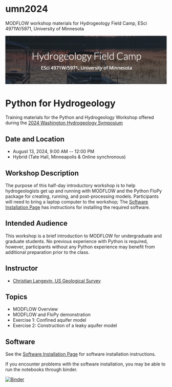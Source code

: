 # umn2024
MODFLOW workshop materials for Hydrogeology Field Camp, ESci 4971W/5971, University of Minnesota

![alt](images/header.png)

# Python for Hydrogeology
Training materials for the Python and Hydrogeology Workshop offered during the [2024 Washington Hydrogeology Symposium](https://www.wahgs.uw.edu/)

## Date and Location
* August 13, 2024, 9:00 AM -- 12:00 PM
* Hybrid (Tate Hall, Minneapolis & Online synchronous)	

## Workshop Description
The purpose of this half-day introductory workshop is to help hydrogeologists get up and running with MODFLOW and the Python FloPy package for creating, running, and post-processing models.  Participants will need to bring a laptop computer to the workshop; The [Software Installation Page](./SOFTWARE.md) has instructions for installing the required software.

## Intended Audience
This workshop is a brief introduction to MODFLOW for undergraduate and graduate students.  No previous experience with Python is required, however, participants without any Python experience may benefit from additional preparation prior to the class.

## Instructor
* [Christian Langevin, US Geological Survey](https://www.usgs.gov/staff-profiles/christian-langevin)

## Topics
* MODFLOW Overview
* MODFLOW and FloPy demonstration
* Exercise 1: Confined aquifer model
* Exercise 2: Construction of a leaky aquifer model

## Software
See the [Software Installation Page](./SOFTWARE.md) for software installation instructions.

If you encounter problems with the software installation, you may be able to run the notebooks through binder.

[![Binder](https://mybinder.org/badge_logo.svg)](https://mybinder.org/v2/gh/langevin-usgs/umn2024/HEAD)

